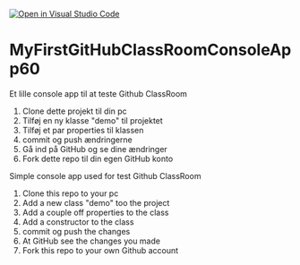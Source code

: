 [![Open in Visual Studio Code](https://classroom.github.com/assets/open-in-vscode-c66648af7eb3fe8bc4f294546bfd86ef473780cde1dea487d3c4ff354943c9ae.svg)](https://classroom.github.com/online_ide?assignment_repo_id=8370519&assignment_repo_type=AssignmentRepo)
# MyFirstGitHubClassRoomConsoleApp60
Et lille console app til at teste Github ClassRoom

1) Clone dette projekt til din pc
2) Tilføj en ny klasse "demo" til projektet
3) Tilføj et par properties til klassen
4) commit og push ændringerne
5) Gå ind på GitHub og se dine ændringer
6) Fork dette repo til din egen GitHub konto 


Simple console app used for test Github ClassRoom

1) Clone this repo to your pc
2) Add a new class "demo" too the  project
3) Add a couple off properties to the class
4) Add a constructor to the class
4) commit og push the changes
5) At GitHub see the changes you made
6) Fork this repo to your own Github account



